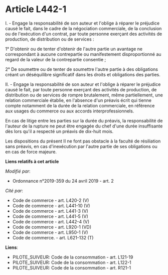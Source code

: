 # Article L442-1

I. - Engage la responsabilité de son auteur et l'oblige à réparer le préjudice causé le fait, dans le cadre de la négociation
commerciale, de la conclusion ou de l'exécution d'un contrat, par toute personne exerçant des activités de production, de
distribution ou de services :

1° D'obtenir ou de tenter d'obtenir de l'autre partie un avantage ne correspondant à aucune contrepartie ou manifestement
disproportionné au regard de la valeur de la contrepartie consentie ;

2° De soumettre ou de tenter de soumettre l'autre partie à des obligations créant un déséquilibre significatif dans les
droits et obligations des parties.

II. - Engage la responsabilité de son auteur et l'oblige à réparer le préjudice causé le fait, par toute personne exerçant
des activités de production, de distribution ou de services de rompre brutalement, même partiellement, une relation
commerciale établie, en l'absence d'un préavis écrit qui tienne compte notamment de la durée de la relation commerciale, en
référence aux usages du commerce ou aux accords interprofessionnels.

En cas de litige entre les parties sur la durée du préavis, la responsabilité de l'auteur de la rupture ne peut être engagée
du chef d'une durée insuffisante dès lors qu'il a respecté un préavis de dix-huit mois.

Les dispositions du présent II ne font pas obstacle à la faculté de résiliation sans préavis, en cas d'inexécution par
l'autre partie de ses obligations ou en cas de force majeure.

**Liens relatifs à cet article**

_Modifié par_:

  - Ordonnance n°2019-359 du 24 avril 2019 - art. 2

_Cité par_:

  - Code de commerce - art. L420-2 (V)
  - Code de commerce - art. L441-10 (V)
  - Code de commerce - art. L441-3 (V)
  - Code de commerce - art. L441-5 (V)
  - Code de commerce - art. L442-4 (V)
  - Code de commerce - art. L920-1 (VD)
  - Code de commerce - art. L950-1 (V)
  - Code de commerce. - art. L621-132 (T)

**Liens**:

  - PILOTE_SUIVEUR: Code de la consommation - art. L121-19
  - PILOTE_SUIVEUR: Code de la consommation - art. L122-1
  - PILOTE_SUIVEUR: Code de la consommation - art. R121-1
